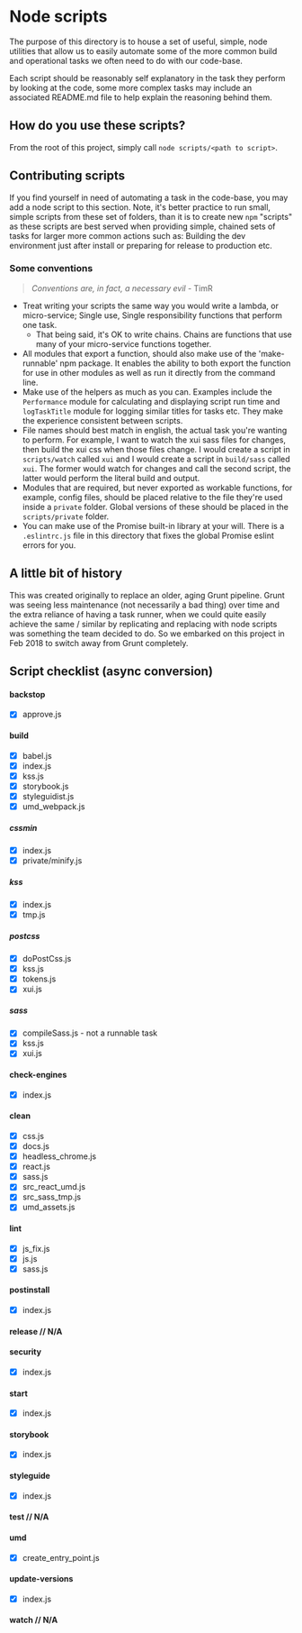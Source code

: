 # Node scripts

The purpose of this directory is to house a set of useful, simple, node utilities that allow us to easily automate some of the more common build and operational tasks we often need to do with our code-base.

Each script should be reasonably self explanatory in the task they perform by looking at the code, some more complex tasks may include an associated README.md file to help explain the reasoning behind them.

## How do you use these scripts?

From the root of this project, simply call `node scripts/<path to script>`.

## Contributing scripts

If you find yourself in need of automating a task in the code-base, you may add a node script to this section. Note, it's better practice to run small, simple scripts from these set of folders, than it is to create new `npm` "scripts" as these scripts are best served when providing simple, chained sets of tasks for larger more common actions such as: Building the dev environment just after install or preparing for release to production etc.

### Some conventions

> *Conventions are, in fact, a necessary evil* - TimR

- Treat writing your scripts the same way you would write a lambda, or micro-service; Single use, Single responsibility functions that perform one task.
  - That being said, it's OK to write chains. Chains are functions that use many of your micro-service functions together.
- All modules that export a function, should also make use of the 'make-runnable' npm package. It enables the ability to both export the function for use in other modules as well as run it directly from the command line.
- Make use of the helpers as much as you can. Examples include the `Performance` module for calculating and displaying script run time and `logTaskTitle` module for logging similar titles for tasks etc. They make the experience consistent between scripts.
- File names should best match in english, the actual task you're wanting to perform. For example, I want to watch the xui sass files for changes, then build the xui css when those files change. I would create a script in `scripts/watch` called `xui` and I would create a script in `build/sass` called `xui`. The former would watch for changes and call the second script, the latter would perform the literal build and output.
- Modules that are required, but never exported as workable functions, for example, config files, should be placed relative to the file they're used inside a `private` folder. Global versions of these should be placed in the `scripts/private` folder.
- You can make use of the Promise built-in library at your will. There is a `.eslintrc.js` file in this directory that fixes the global Promise eslint errors for you.

## A little bit of history

This was created originally to replace an older, aging Grunt pipeline. Grunt was seeing less maintenance (not necessarily a bad thing) over time and the extra reliance of having a task runner, when we could quite easily achieve the same / similar by replicating and replacing with node scripts was something the team decided to do. So we embarked on this project in Feb 2018 to switch away from Grunt completely.

## Script checklist (async conversion)

#### backstop
- [x] approve.js

#### build
- [x] babel.js
- [x] index.js
- [x] kss.js
- [x] storybook.js
- [x] styleguidist.js
- [x] umd_webpack.js
##### cssmin
- [x] index.js
- [x] private/minify.js
##### kss
- [x] index.js
- [x] tmp.js
##### postcss
- [x] doPostCss.js
- [x] kss.js
- [x] tokens.js
- [x] xui.js
##### sass
- [x] compileSass.js - not a runnable task
- [x] kss.js
- [x] xui.js

#### check-engines
- [x] index.js

#### clean
- [x] css.js
- [x] docs.js
- [x] headless_chrome.js
- [x] react.js
- [x] sass.js
- [x] src_react_umd.js
- [x] src_sass_tmp.js
- [x] umd_assets.js

#### lint
- [x] js_fix.js
- [x] js.js
- [x] sass.js

#### postinstall
- [x] index.js

#### release // N/A

#### security
- [x] index.js

#### start
- [x] index.js

#### storybook
- [x] index.js

#### styleguide
- [x] index.js

#### test // N/A

#### umd
- [x] create_entry_point.js

#### update-versions
- [x] index.js

#### watch // N/A
